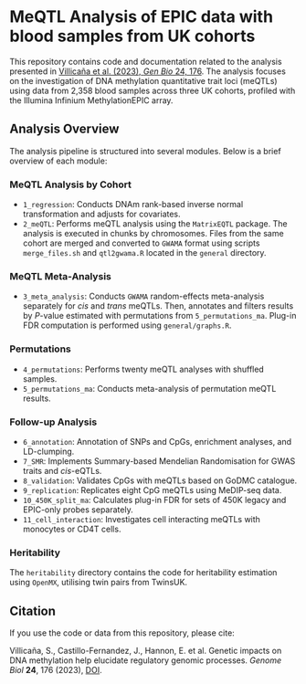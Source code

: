 # MeQTL Analysis of EPIC data with blood samples from UK cohorts

This repository contains code and documentation related to the analysis presented in [Villicaña et al. (2023), *Gen Bio* 24, 176](https://genomebiology.biomedcentral.com/articles/10.1186/s13059-023-03011-x). The analysis focuses on the investigation of DNA methylation quantitative trait loci (meQTLs) using data from 2,358 blood samples across three UK cohorts, profiled with the Illumina Infinium MethylationEPIC array.

## Analysis Overview

The analysis pipeline is structured into several modules. Below is a brief overview of each module:

### MeQTL Analysis by Cohort

- `1_regression`: Conducts DNAm rank-based inverse normal transformation and adjusts for covariates.
- `2_meQTL`: Performs meQTL analysis using the `MatrixEQTL` package. The analysis is executed in chunks by chromosomes. Files from the same cohort are merged and converted to `GWAMA` format using scripts `merge_files.sh` and `qtl2gwama.R` located in the `general` directory.

### MeQTL Meta-Analysis

- `3_meta_analysis`: Conducts `GWAMA` random-effects meta-analysis separately for *cis* and *trans* meQTLs. Then, annotates and filters results by *P*-value estimated with permutations from `5_permutations_ma`. Plug-in FDR computation is performed using `general/graphs.R`.

### Permutations

- `4_permutations`: Performs twenty meQTL analyses with shuffled samples.
- `5_permutations_ma`: Conducts meta-analysis of permutation meQTL results.

### Follow-up Analysis

- `6_annotation`: Annotation of SNPs and CpGs, enrichment analyses, and LD-clumping.
- `7_SMR`: Implements Summary-based Mendelian Randomisation for GWAS traits and *cis*-eQTLs.
- `8_validation`: Validates CpGs with meQTLs based on GoDMC catalogue.
- `9_replication`: Replicates eight CpG meQTLs using MeDIP-seq data.
- `10_450K_split_ma`: Calculates plug-in FDR for sets of 450K legacy and EPIC-only probes separately.
- `11_cell_interaction`: Investigates cell interacting meQTLs with monocytes or CD4T cells.

### Heritability

The `heritability` directory contains the code for heritability estimation using `OpenMX`, utilising twin pairs from TwinsUK.

## Citation

If you use the code or data from this repository, please cite:

Villicaña, S., Castillo-Fernandez, J., Hannon, E. et al. Genetic impacts on DNA methylation help elucidate regulatory genomic processes. *Genome Biol* **24**, 176 (2023), [DOI](https://genomebiology.biomedcentral.com/articles/10.1186/s13059-023-03011-x).

